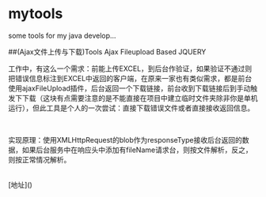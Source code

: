 # mytools
some tools for my java develop...

##(Ajax文件上传与下载)Tools Ajax Fileupload Based JQUERY

工作中，有这么一个需求：前能上传EXCEL，到后台作验证，如果验证不通过则把错误信息标注到EXCEL中返回的客户端，在原来一家也有类似需求，都是前台使用ajaxFileUpload插件，后台返回一个下载链接，前台收到下载链接后到手动触发下下载（这块有点需要注意的是不能直接在项目中建立临时文件夹除非你是单机运行），但此工具是个人的一次尝试：直接下载错误文件或者直接接收返回信息。

<br>

实现原理：使用XMLHttpRequest的blob作为responseType接收后台返回的数据，如果后台服务中在响应头中添加有fileName请求台，则按文件解析，反之，则按正常情况解析。

<br>
[地址]()
